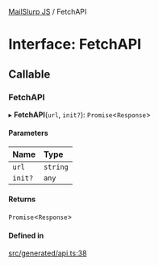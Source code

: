 [MailSlurp JS](../README.md) / FetchAPI

# Interface: FetchAPI

## Callable

### FetchAPI

▸ **FetchAPI**(`url`, `init?`): `Promise`<`Response`\>

#### Parameters

| Name | Type |
| :------ | :------ |
| `url` | `string` |
| `init?` | `any` |

#### Returns

`Promise`<`Response`\>

#### Defined in

[src/generated/api.ts:38](https://github.com/mailslurp/mailslurp-client/blob/6534d6f/src/generated/api.ts#L38)
